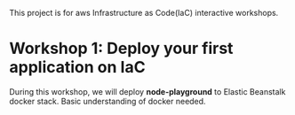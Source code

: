 This project is for aws Infrastructure as Code(IaC) interactive workshops.

# Workshop 1: Deploy your first application on IaC

During this workshop, we will deploy **node-playground** to Elastic Beanstalk docker stack. Basic understanding of docker needed.
